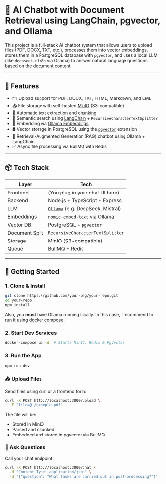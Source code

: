 # 🧠 AI Chatbot with Document Retrieval using LangChain, pgvector, and Ollama

This project is a full-stack AI chatbot system that allows users to upload files (PDF, DOCX, TXT, etc.), processes them into vector embeddings, stores them in a PostgreSQL database with `pgvector`, and uses a local LLM (like `deepseek-r1:8b` via Ollama) to answer natural language questions based on the document content.

---

## 🚀 Features

- 🗂️ Upload support for PDF, DOCX, TXT, HTML, Markdown, and EML
- 📤 File storage with self-hosted [MinIO](https://min.io/) (S3-compatible)
- 📄 Automatic text extraction and chunking
- 🔎 Semantic search using [LangChain](https://js.langchain.com/) + `RecursiveCharacterTextSplitter`
- 🧠 Embedding via [Ollama Embeddings](https://github.com/langchain-ai/langchainjs)
- 🛢️ Vector storage in PostgreSQL using the [`pgvector`](https://github.com/pgvector/pgvector) extension
- 💬 Retrieval-Augmented Generation (RAG) chatbot using Ollama + LangChain
- ✅ Async file processing via BullMQ with Redis

---

## 📦 Tech Stack

| Layer         | Tech                                   |
|---------------|----------------------------------------|
| Frontend      | (You plug in your chat UI here)        |
| Backend       | Node.js + TypeScript + Express         |
| LLM           | [`Ollama`](https://ollama.com) (e.g. DeepSeek, Mistral) |
| Embeddings    | `nomic-embed-text` via Ollama          |
| Vector DB     | PostgreSQL + `pgvector`                |
| Document Split| `RecursiveCharacterTextSplitter`       |
| Storage       | MinIO (S3-compatible)                  |
| Queue         | BullMQ + Redis                         |

---

## 🧪 Getting Started

### 1. Clone & Install

```bash
git clone https://github.com/your-org/your-repo.git
cd your-repo
npm install
```
Also, you **must** have Ollama running locally. In this case, I recommend to run it using [docker compose](https://hub.docker.com/r/ollama/ollama).

### 2. Start Dev Services

```bash
docker-compose up -d  # Starts MinIO, Redis & PgVector
```
### 3. Run the App

```bash
npm run dev
```

### 📤 Upload Files
Send files using curl or a frontend form:
```bash
curl -X POST http://localhost:3000/upload \
  -F "file=@./example.pdf"
```
The file will be:
- Stored in MinIO
- Parsed and chunked
- Embedded and stored in pgvector via BullMQ

### 💬 Ask Questions
Call your chat endpoint:
```bash
curl -X POST http://localhost:3000/chat \
  -H "Content-Type: application/json" \
  -d '{"question": "What tasks are carried out in post-processing?"}'

```
